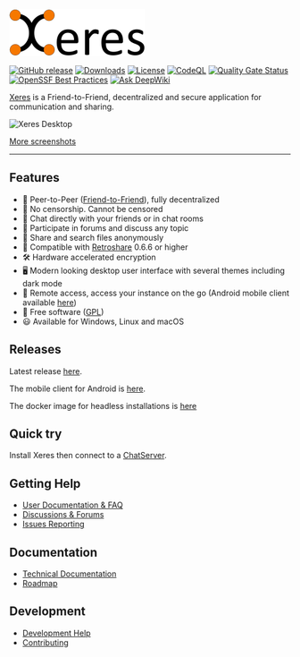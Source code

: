 [![Main site](docs/logo.png)](https://xeres.io)

[![GitHub release](https://img.shields.io/github/release/zapek/Xeres.svg?label=latest%20release)](https://github.com/zapek/Xeres/releases/latest)
[![Downloads](https://img.shields.io/github/downloads/zapek/Xeres/total)](https://github.com/zapek/Xeres/releases/latest)
[![License](https://img.shields.io/github/license/zapek/Xeres.svg?logo=gnu)](https://github.com/zapek/Xeres/blob/master/LICENSE)
[![CodeQL](https://github.com/zapek/Xeres/actions/workflows/analysis.yml/badge.svg)](https://github.com/zapek/Xeres/actions/workflows/analysis.yml)
[![Quality Gate Status](https://sonarcloud.io/api/project_badges/measure?project=zapek_Xeres&metric=alert_status)](https://sonarcloud.io/summary/new_code?id=zapek_Xeres)
[![OpenSSF Best Practices](https://www.bestpractices.dev/projects/9469/badge)](https://www.bestpractices.dev/projects/9469)
[![Ask DeepWiki](https://deepwiki.com/badge.svg)](https://deepwiki.com/zapek/Xeres)

[Xeres](https://xeres.io) is a Friend-to-Friend, decentralized and secure application for communication and sharing.

![Xeres Desktop](docs/screenshot-chat.jpg)

[More screenshots](https://xeres.io/screenshots/)

---

## Features

- 🤝 Peer-to-Peer ([Friend-to-Friend](https://en.wikipedia.org/wiki/Friend-to-friend)), fully decentralized
- 🚫 No censorship. Cannot be censored
- 💬 Chat directly with your friends or in chat rooms
- 📢 Participate in forums and discuss any topic
- 📂 Share and search files anonymously
- 👋 Compatible with [Retroshare](https://retroshare.cc) 0.6.6 or higher
- 🛠️ Hardware accelerated encryption
- 🖥️ Modern looking desktop user interface with several themes including dark mode
- 📶 Remote access, access your instance on the go (Android mobile client available [here](https://github.com/zapek/Xeres-Android))
- 📖 Free software ([GPL](https://www.gnu.org/licenses/quick-guide-gplv3.html))
- 😃 Available for Windows, Linux and macOS

## Releases

Latest release [here](https://github.com/zapek/Xeres/releases/latest).

The mobile client for Android is [here](https://github.com/zapek/Xeres-Android/releases/latest).

The docker image for headless installations is [here](https://hub.docker.com/r/zapek/xeres)

## Quick try

Install Xeres then connect to a [ChatServer](https://retroshare.ch).

## Getting Help

- [User Documentation & FAQ](https://xeres.io/docs/)
- [Discussions & Forums](https://github.com/zapek/Xeres/discussions)
- [Issues Reporting](https://github.com/zapek/Xeres/issues)

## Documentation

- [Technical Documentation](https://github.com/zapek/Xeres/wiki)
- [Roadmap](https://github.com/users/zapek/projects/4)

## Development

- [Development Help](https://github.com/zapek/Xeres/wiki#development)
- [Contributing](docs/contributing.md)

